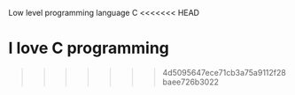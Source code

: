 Low level programming language C
<<<<<<< HEAD

I love C programming
=======
>>>>>>> 4d5095647ece71cb3a75a9112f28baee726b3022
